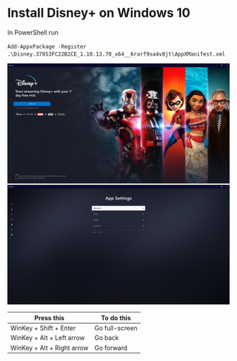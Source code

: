 # Install Disney+ on Windows 10
In PowerShell run

`Add-AppxPackage -Register .\Disney.37853FC22B2CE_1.10.13.70_x64__6rarf9sa4v8jt\AppXManifest.xml`

![Disney+ Launch](launch.jpg)
![Disney+ Settings](settings.jpg)

| Press this | To do this |
| ------------ | ----------------- |
| WinKey + Shift + Enter | Go full-screen |
| WinKey + Alt + Left arrow | Go back |
| WinKey + Alt + Right arrow | Go forward |
